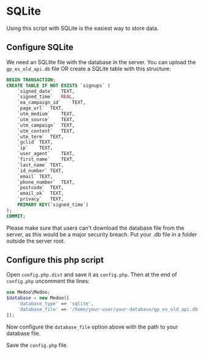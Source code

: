 # SQLite

Using this script with SQLite is the easiest way to store data.

## Configure SQLite

We need an SQLlite file with the database in the server. You can upload the `gp_es_old_api.db` file OR create a SQLite table with this structure:

```sql
BEGIN TRANSACTION;
CREATE TABLE IF NOT EXISTS `signups` (
	`signed_date`	TEXT,
	`signed_time`	REAL,
	`ea_campaign_id`	TEXT,
	`page_url`	TEXT,
	`utm_medium`	TEXT,
	`utm_source`	TEXT,
	`utm_campaign`	TEXT,
	`utm_content`	TEXT,
	`utm_term`	TEXT,
	`gclid`	TEXT,
	`ip`	TEXT,
	`user_agent`	TEXT,
	`first_name`	TEXT,
	`last_name`	TEXT,
	`id_number`	TEXT,
	`email`	TEXT,
	`phone_number`	TEXT,
	`postcode`	TEXT,
	`email_ok`	TEXT,
	`privacy`	TEXT,
	PRIMARY KEY(`signed_time`)
);
COMMIT;
```

Please make sure that users can't download the database file from the server, as this would be a major security breach. Put your .db file in a folder outside the server root.

## Configure this php script

Open `config.php.dist` and save it as `config.php`. Then at the end of `config.php` uncomment the lines:

```php
use Medoo\Medoo;
$database = new Medoo([
	'database_type' => 'sqlite',
	'database_file' => '/home/your-user/your-database/gp_es_old_api.db'
]);
```

Now configure the `database_file` option above with the path to your database file.

Save the `config.php` file.
